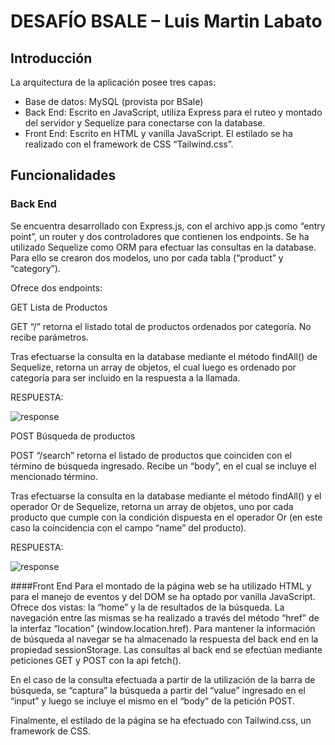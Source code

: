 # DESAFÍO BSALE – Luis Martin Labato

## Introducción
La arquitectura de la aplicación posee tres capas:
-	Base de datos: MySQL (provista por BSale)
-	Back End: Escrito en JavaScript, utiliza Express para el ruteo y montado del servidor y Sequelize para conectarse con la database.
-	Front End: Escrito en HTML y vanilla JavaScript. El estilado se ha realizado con el framework de CSS “Tailwind.css”.

## Funcionalidades

### Back End

Se encuentra desarrollado con Express.js, con el archivo app.js como “entry point”, un router y dos controladores que contienen los endpoints. Se ha utilizado Sequelize como ORM para efectuar las consultas en la database. Para ello se crearon dos modelos, uno por cada tabla (“product” y “category”).

Ofrece dos endpoints:

GET Lista de Productos

GET “/” retorna el listado total de productos ordenados por categoría. No recibe parámetros.

Tras efectuarse la consulta en la database mediante el método findAll() de Sequelize, retorna un array de objetos, el cual luego es ordenado por categoría para ser incluido en la respuesta a la llamada.

RESPUESTA:

![response](https://i.ibb.co/F35f7Sb/products.jpg)



POST Búsqueda de productos

POST “/search” retorna el listado de productos que coinciden con el término de búsqueda ingresado. Recibe un “body”, en el cual se incluye el mencionado término.

Tras efectuarse la consulta en la database mediante el método findAll() y el operador Or de Sequelize, retorna un array de objetos, uno por cada producto que cumple con la condición dispuesta en el operador Or (en este caso la coincidencia con el campo “name” del producto).

RESPUESTA:

![response](https://i.ibb.co/87drzFv/search.jpg)


####Front End
Para el montado de la página web se ha utilizado HTML y para el manejo de eventos y del DOM se ha optado por vanilla JavaScript. 
Ofrece dos vistas: la “home” y la de resultados de la búsqueda. 
La navegación entre las mismas se ha realizado a través del método “href” de la interfaz “location” (window.location.href). 
Para mantener la información de búsqueda al navegar se ha almacenado la respuesta del back end en la propiedad sessionStorage.
Las consultas al back end se efectúan mediante peticiones GET y POST con la api fetch().

En el caso de la consulta efectuada a partir de la utilización de la barra de búsqueda, se “captura” la búsqueda a partir del “value” ingresado en el “input” y luego se incluye el mismo en el “body” de la petición POST.

Finalmente, el estilado de la página se ha efectuado con Tailwind.css, un framework de CSS.

